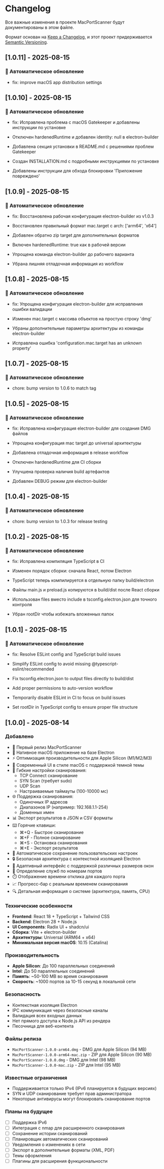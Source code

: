 # Changelog

Все важные изменения в проекте MacPortScanner будут документированы в этом файле.

Формат основан на [Keep a Changelog](https://keepachangelog.com/en/1.0.0/),
и этот проект придерживается [Semantic Versioning](https://semver.org/spec/v2.0.0.html).










## [1.0.11] - 2025-08-15

### 🤖 Автоматическое обновление
- fix: improve macOS app distribution settings

## [1.0.10] - 2025-08-15

### 🤖 Автоматическое обновление
- fix: Исправлена проблема с macOS Gatekeeper и добавлены инструкции по установке

- Отключен hardenedRuntime и добавлен identity: null в electron-builder
- Добавлена секция установки в README.md с решениями проблем Gatekeeper
- Создан INSTALLATION.md с подробными инструкциями по установке
- Добавлены инструкции для обхода блокировки 'Приложение повреждено'

## [1.0.9] - 2025-08-15

### 🤖 Автоматическое обновление
- fix: Восстановлена рабочая конфигурация electron-builder из v1.0.3

- Восстановлен правильный формат mac.target с arch: ['arm64', 'x64']
- Добавлен обратно zip target для дополнительных форматов
- Включен hardenedRuntime: true как в рабочей версии
- Упрощена команда electron-builder до рабочего варианта
- Убрана лишняя отладочная информация из workflow

## [1.0.8] - 2025-08-15

### 🤖 Автоматическое обновление
- fix: Упрощена конфигурация electron-builder для исправления ошибки валидации

- Изменен mac.target с массива объектов на простую строку 'dmg'
- Убраны дополнительные параметры архитектуры из команды electron-builder
- Исправлена ошибка 'configuration.mac.target has an unknown property'

## [1.0.7] - 2025-08-15

### 🤖 Автоматическое обновление
- chore: bump version to 1.0.6 to match tag

## [1.0.5] - 2025-08-15

### 🤖 Автоматическое обновление
- fix: Исправлена конфигурация electron-builder для создания DMG файлов

- Упрощена конфигурация mac target до universal архитектуры
- Добавлена отладочная информация в release workflow
- Отключен hardenedRuntime для CI сборки
- Улучшена проверка наличия build артефактов
- Добавлен DEBUG режим для electron-builder

## [1.0.4] - 2025-08-15

### 🤖 Автоматическое обновление
- chore: bump version to 1.0.3 for release testing

## [1.0.2] - 2025-08-15

### 🤖 Автоматическое обновление
- fix: Исправлена компиляция TypeScript в CI

- Изменен порядок сборки: сначала React, потом Electron
- TypeScript теперь компилируется в отдельную папку build/electron
- Файлы main.js и preload.js копируются в build/dist после React сборки
- Использован files вместо include в tsconfig.electron.json для точного контроля
- Убран rootDir чтобы избежать вложенных папок

## [1.0.1] - 2025-08-15

### 🤖 Автоматическое обновление
- fix: Resolve ESLint config and TypeScript build issues

- Simplify ESLint config to avoid missing @typescript-eslint/recommended
- Fix tsconfig.electron.json to output files directly to build/dist
- Add proper permissions to auto-version workflow
- Temporarily disable ESLint in CI to focus on build issues
- Set rootDir in TypeScript config to ensure proper file structure

## [1.0.0] - 2025-08-14

### Добавлено
- 🎉 Первый релиз MacPortScanner
- 🚀 Нативное macOS приложение на базе Electron
- ⚡ Оптимизация производительности для Apple Silicon (M1/M2/M3)
- 🎨 Современный UI в стиле macOS с поддержкой темной темы
- 🔧 Гибкие настройки сканирования:
  - TCP Connect сканирование
  - SYN Scan (требует sudo)
  - UDP Scan
  - Настраиваемые таймауты (100-10000 мс)
- 🌐 Поддержка сканирования:
  - Одиночных IP адресов
  - Диапазонов IP (например: 192.168.1.1-254)
  - Доменных имен
- 📊 Экспорт результатов в JSON и CSV форматы
- ⌨️ Горячие клавиши:
  - ⌘+Q - Быстрое сканирование
  - ⌘+F - Полное сканирование
  - ⌘+S - Остановка сканирования
  - ⌘+E - Экспорт результатов
- 💾 Автоматическое сохранение пользовательских настроек
- 🔒 Безопасная архитектура с контекстной изоляцией Electron
- 📱 Адаптивный интерфейс с поддержкой различных размеров окон
- 🎯 Определение служб по номерам портов
- ⏱️ Отображение времени отклика для каждого порта
- 📈 Прогресс-бар с реальным временем сканирования
- 🔍 Детальная информация о системе (архитектура, память, CPU)

### Технические особенности
- **Frontend**: React 18 + TypeScript + Tailwind CSS
- **Backend**: Electron 28 + Node.js
- **UI Components**: Radix UI + shadcn/ui
- **Сборка**: Vite + electron-builder
- **Архитектуры**: Universal (ARM64 + x64)
- **Минимальная версия macOS**: 10.15 (Catalina)

### Производительность
- **Apple Silicon**: До 100 параллельных соединений
- **Intel**: До 50 параллельных соединений
- **Память**: ~50-100 MB во время сканирования
- **Скорость**: ~1000 портов за 10-15 секунд в локальной сети

### Безопасность
- Контекстная изоляция Electron
- IPC коммуникация через безопасные каналы
- Валидация всех входных данных
- Нет прямого доступа к Node.js API из рендера
- Песочница для веб-контента

### Файлы релиза
- `MacPortScanner-1.0.0-arm64.dmg` - DMG для Apple Silicon (94 MB)
- `MacPortScanner-1.0.0-arm64-mac.zip` - ZIP для Apple Silicon (90 MB)
- `MacPortScanner-1.0.0.dmg` - DMG для Intel (98 MB)
- `MacPortScanner-1.0.0-mac.zip` - ZIP для Intel (95 MB)

### Известные ограничения
- Поддерживается только IPv4 (IPv6 планируется в будущих версиях)
- SYN и UDP сканирование требует прав администратора
- Некоторые антивирусы могут блокировать сканирование портов

### Планы на будущее
- [ ] Поддержка IPv6
- [ ] Интеграция с nmap для расширенного сканирования
- [ ] Сохранение истории сканирований
- [ ] Планировщик автоматических сканирований
- [ ] Уведомления о изменениях в сети
- [ ] Экспорт в дополнительные форматы (XML, PDF)
- [ ] Темы оформления
- [ ] Плагины для расширения функциональности
